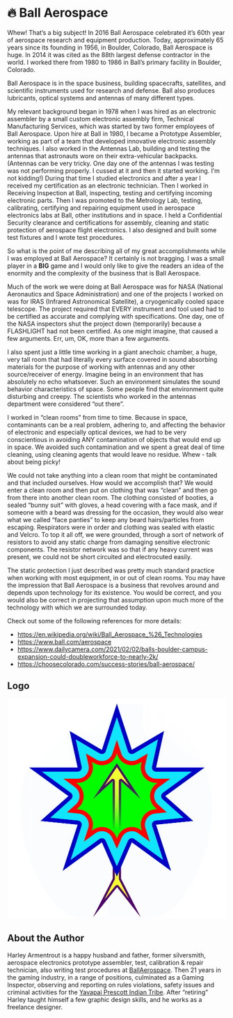 # 🔥 Ball Aerospace

Whew! That’s a big subject! In 2016 Ball Aerospace celebrated it’s 60th year of
aerospace research and equipment production. Today, approximately 65 years since
its founding in 1956, in Boulder, Colorado, Ball Aerospace is huge. In 2014 it
was cited as the 88th largest defense contractor in the world. I worked there
from 1980 to 1986 in Ball’s primary facility in Boulder, Colorado.

Ball Aerospace is in the space business, building spacecrafts, satellites, and
scientific instruments used for research and defense. Ball also produces
lubricants, optical systems and antennas of many different types.

My relevant background began in 1978 when I was hired as an electronic assembler
by a small custom electronic assembly firm, Technical Manufacturing Services,
which was started by two former employees of Ball Aerospace. Upon hire at Ball
in 1980, I became a Prototype Assembler, working as part of a team that
developed innovative electronic assembly techniques. I also worked in the
Antennas Lab, building and testing the antennas that astronauts wore on their
extra-vehicular backpacks. (Antennas can be very tricky. One day one of the
antennas I was testing was not performing properly. I cussed at it and then it
started working. I’m not kidding!) During that time I studied electronics and
after a year I received my certification as an electronic technician. Then I
worked in Receiving Inspection at Ball, inspecting, testing and certifying
incoming electronic parts. Then I was promoted to the Metrology Lab, testing,
calibrating, certifying and repairing equipment used in aerospace electronics
labs at Ball, other institutions and in space. I held a Confidential Security
clearance and certifications for assembly, cleaning and static protection of
aerospace flight electronics. I also designed and built some test fixtures and I
wrote test procedures.

So what is the point of me describing all of my great accomplishments while I
was employed at Ball Aerospace? It certainly is not bragging. I was a small
player in a **BIG** game and I would only like to give the readers an idea of
the enormity and the complexity of the business that is Ball Aerospace.

Much of the work we were doing at Ball Aerospace was for NASA (National
Aeronautics and Space Administration) and one of the projects I worked on was
for IRAS (Infrared Astronomical Satellite), a cryogenically cooled space
telescope. The project required that EVERY instrument and tool used had to be
certified as accurate and complying with specifications. One day, one of the
NASA inspectors shut the project down (temporarily) because a FLASHLIGHT had not
been certified. As one might imagine, that caused a few arguments. Err, um, OK,
more than a few arguments.

I also spent just a little time working in a giant anechoic chamber, a huge,
very tall room that had literally every surface covered in sound absorbing
materials for the purpose of working with antennas and any other source/receiver
of energy. Imagine being in an environment that has absolutely no echo
whatsoever. Such an environment simulates the sound behavior characteristics of
space. Some people find that environment quite disturbing and creepy. The
scientists who worked in the antennas department were considered “out there”.

I worked in “clean rooms” from time to time. Because in space, contaminants can
be a real problem, adhering to, and affecting the behavior of electronic and
especially optical devices, we had to be very conscientious in avoiding ANY
contamination of objects that would end up in space. We avoided such
contamination and we spent a great deal of time cleaning, using cleaning agents
that would leave no residue. Whew - talk about being picky!

We could not take anything into a clean room that might be contaminated and that
included ourselves. How would we accomplish that? We would enter a clean room
and then put on clothing that was “clean” and then go from there into another
clean room. The clothing consisted of booties, a sealed “bunny suit” with
gloves, a head covering with a face mask, and if someone with a beard was
dressing for the occasion, they would also wear what we called “face panties” to
keep any beard hairs/particles from escaping. Respirators were in order and
clothing was sealed with elastic and Velcro. To top it all off, we were
grounded, through a sort of network of resistors to avoid any static charge from
damaging sensitive electronic components. The resistor network was so that if
any heavy current was present, we could not be short circuited and electrocuted
easily.

The static protection I just described was pretty much standard practice when
working with most equipment, in or out of clean rooms. You may have the
impression that Ball Aerospace is a business that revolves around and depends
upon technology for its existence. You would be correct, and you would also be
correct in projecting that assumption upon much more of the technology with
which we are surrounded today.

Check out some of the following references for more details:

- <https://en.wikipedia.org/wiki/Ball_Aerospace_%26_Technologies>
- <https://www.ball.com/aerospace>
- <https://www.dailycamera.com/2021/02/02/balls-boulder-campus-expansion-could-doubleworkforce-to-nearly-2k/>
- <https://choosecolorado.com/success-stories/ball-aerospace/>

## Logo

![Ball Aerospace](_static/images/ball-aerospace/ball-aerospace-logo.png)

## About the Author

Harley Armentrout is a happy husband and father, former silversmith, aerospace
electronics prototype assembler, test, calibration & repair technician, also
writing test procedures at [BallAerospace](https://www.ball.com/aerospace). Then
21 years in the gaming industry, in a range of positions, culminated as a Gaming
Inspector, observing and reporting on rules violations, safety issues and
criminal activities for the
[Yavapai Prescott Indian Tribe](https://buckyscasino.com/). After “retiring”
Harley taught himself a few graphic design skills, and he works as a freelance
designer.
